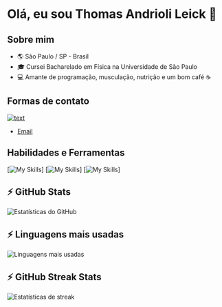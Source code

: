 # Olá, eu sou Thomas Andrioli Leick 🚀

## Sobre mim
- 🌎 São Paulo / SP - Brasil
- 🎓 Cursei Bacharelado em Física na Universidade de São Paulo
- 💻 Amante de programação, musculação, nutrição e um bom café ☕

## Formas de contato
[![text](https://img.shields.io/badge/LinkedIn-0077B5?style=for-the-badge&logo=linkedin&logoColor=white)](https://www.linkedin.com/in/thomasleick/)
- [Email](mailto:thomasaleick@gmail.com)

## Habilidades e Ferramentas
[![My Skills](https://skillicons.dev/icons?i=nodejs,react,js,ts,nestjs,express,prisma)]
[![My Skills](https://skillicons.dev/icons?i=html,css,styledcomponents,materialui,jest,postman,mongodb)]
[![My Skills](https://skillicons.dev/icons?i=mysql,postgres,redis,webpack,py,ruby,rails)]

## ⚡ GitHub Stats
![Estatísticas do GitHub](https://github-readme-stats.vercel.app/api?username=thomasleick&show_icons=true&theme=dark)

## ⚡ Linguagens mais usadas
![Linguagens mais usadas](https://github-readme-stats.vercel.app/api/top-langs/?username=thomasleick&layout=compact&theme=dark)

## ⚡ GitHub Streak Stats
![Estatísticas de streak](https://github-readme-streak-stats.herokuapp.com/?user=thomasleick&theme=dark)
